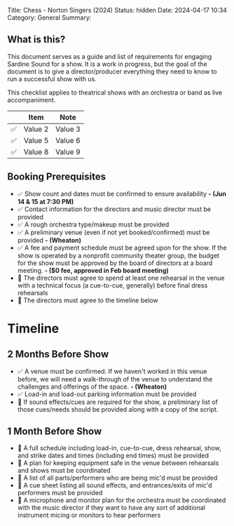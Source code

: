 Title: Chess - Norton Singers (2024)
Status: hidden
Date: 2024-04-17 10:34
Category: General
Summary: 

## What is this?
This document serves as a guide and list of requirements for engaging Sardine Sound for a show. It is a work in progress, but the goal of the document is to give a director/producer everything they need to know to run a successful show with us.

This checklist applies to theatrical shows with an orchestra or band as live accompaniment.

|  | Item | Note |  
|---|---|---|  
| ✅ | Value 2 | Value 3 |  
| ✅ | Value 5 | Value 6 |  
| ✅ | Value 8 | Value 9 |

## Booking Prerequisites
* ✅ Show count and dates must be confirmed to ensure availability
 **- (Jun 14 & 15 at 7:30 PM)**
* ✅ Contact information for the directors and music director must be provided
* ✅ A rough orchestra type/makeup must be provided
* ✅ A preliminary venue (even if not yet booked/confirmed) must be provided
 **- (Wheaton)**
* ✅ A fee and payment schedule must be agreed upon for the show. If the show is operated by a nonprofit community theater group, the budget for the show must be approved by the board of directors at a board meeting.
 **- ($0 fee, approved in Feb board meeting)**
* 🔳 The directors must agree to spend at least one rehearsal in the venue with a technical focus (a cue-to-cue, generally) before final dress rehearsals
* 🔳 The directors must agree to the timeline below

# Timeline
## 2 Months Before Show
* ✅ A venue must be confirmed. If we haven't worked in this venue before, we will need a walk-through of the venue to understand the challenges and offerings of the space.
 **- (Wheaton)**
* ✅ Load-in and load-out parking information must be provided
* 🔳 If sound effects/cues are required for the show, a preliminary list of those cues/needs should be provided along with a copy of the script.

## 1 Month Before Show
* 🔳 A full schedule including load-in, cue-to-cue, dress rehearsal, show, and strike dates and times (including end times) must be provided
* 🔳 A plan for keeping equipment safe in the venue between rehearsals and shows must be coordinated
* 🔳 A list of all parts/performers who are being mic'd must be provided
* 🔳 A cue sheet listing all sound effects, and entrances/exits of mic'd performers must be provided
* 🔳 A microphone and monitor plan for the orchestra must be coordinated with the music director if they want to have any sort of additional instrument micing or monitors to hear performers
